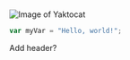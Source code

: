 # ###### 
![Image of Yaktocat](https://octodex.github.com/images/yaktocat.png)

``` javascript
var myVar = "Hello, world!";
```

Add header?

